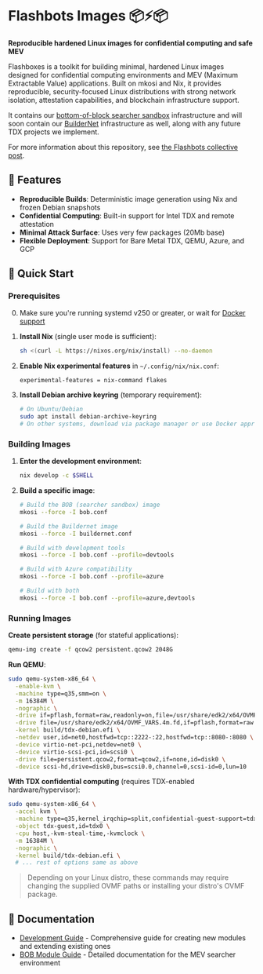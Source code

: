 # Flashbots Images 📦⚡📦

**Reproducible hardened Linux images for confidential computing and safe MEV**

Flashboxes is a toolkit for building minimal, hardened Linux images designed for confidential computing environments and MEV (Maximum Extractable Value) applications. Built on mkosi and Nix, it provides reproducible, security-focused Linux distributions with strong network isolation, attestation capabilities, and blockchain infrastructure support.

It contains our [bottom-of-block searcher sandbox](https://collective.flashbots.net/t/searching-in-tdx/3902) infrastructure and will soon contain our [BuilderNet](https://buildernet.org/blog/introducing-buildernet) infrastructure as well, along with any future TDX projects we implement.

For more information about this repository, see [the Flashbots collective post](https://collective.flashbots.net/t/beyond-yocto-exploring-mkosi-for-tdx-images/4739).

## 🌟 Features

- **Reproducible Builds**: Deterministic image generation using Nix and frozen Debian snapshots
- **Confidential Computing**: Built-in support for Intel TDX and remote attestation
- **Minimal Attack Surface**: Uses very few packages (20Mb base)
- **Flexible Deployment**: Support for Bare Metal TDX, QEMU, Azure, and GCP

## 🚀 Quick Start

### Prerequisites

0. Make sure you're running systemd v250 or greater, or wait for [Docker support](https://github.com/flashbots/flashboxes/pull/11)

1. **Install Nix** (single user mode is sufficient):
   ```bash
   sh <(curl -L https://nixos.org/nix/install) --no-daemon
   ```

2. **Enable Nix experimental features** in `~/.config/nix/nix.conf`:
   ```
   experimental-features = nix-command flakes
   ```

3. **Install Debian archive keyring** (temporary requirement):
   ```bash
   # On Ubuntu/Debian
   sudo apt install debian-archive-keyring
   # On other systems, download via package manager or use Docker approach below
   ```

### Building Images

1. **Enter the development environment**:
   ```bash
   nix develop -c $SHELL
   ```

2. **Build a specific image**:
   ```bash
   # Build the BOB (searcher sandbox) image
   mkosi --force -I bob.conf
   
   # Build the Buildernet image  
   mkosi --force -I buildernet.conf
   
   # Build with development tools
   mkosi --force -I bob.conf --profile=devtools
   
   # Build with Azure compatibility
   mkosi --force -I bob.conf --profile=azure

   # Build with both
   mkosi --force -I bob.conf --profile=azure,devtools
   ```

### Running Images

**Create persistent storage** (for stateful applications):
   ```bash
   qemu-img create -f qcow2 persistent.qcow2 2048G
   ```

**Run QEMU**:
  ```bash
  sudo qemu-system-x86_64 \
    -enable-kvm \
    -machine type=q35,smm=on \
    -m 16384M \
    -nographic \
    -drive if=pflash,format=raw,readonly=on,file=/usr/share/edk2/x64/OVMF_CODE.secboot.4m.fd \
    -drive file=/usr/share/edk2/x64/OVMF_VARS.4m.fd,if=pflash,format=raw \
    -kernel build/tdx-debian.efi \
    -netdev user,id=net0,hostfwd=tcp::2222-:22,hostfwd=tcp::8080-:8080 \
    -device virtio-net-pci,netdev=net0 \
    -device virtio-scsi-pci,id=scsi0 \
    -drive file=persistent.qcow2,format=qcow2,if=none,id=disk0 \
    -device scsi-hd,drive=disk0,bus=scsi0.0,channel=0,scsi-id=0,lun=10
  ```

**With TDX confidential computing** (requires TDX-enabled hardware/hypervisor):
  ```bash
  sudo qemu-system-x86_64 \
    -accel kvm \
    -machine type=q35,kernel_irqchip=split,confidential-guest-support=tdx0 \
    -object tdx-guest,id=tdx0 \
    -cpu host,-kvm-steal-time,-kvmclock \
    -m 16384M \
    -nographic \
    -kernel build/tdx-debian.efi \
    # ... rest of options same as above
  ```

> Depending on your Linux distro, these commands may require changing the supplied OVMF paths or installing your distro's OVMF package.

## 📖 Documentation

- [Development Guide](DEVELOPMENT.md) - Comprehensive guide for creating new modules and extending existing ones
- [BOB Module Guide](bob/readme.md) - Detailed documentation for the MEV searcher environment
